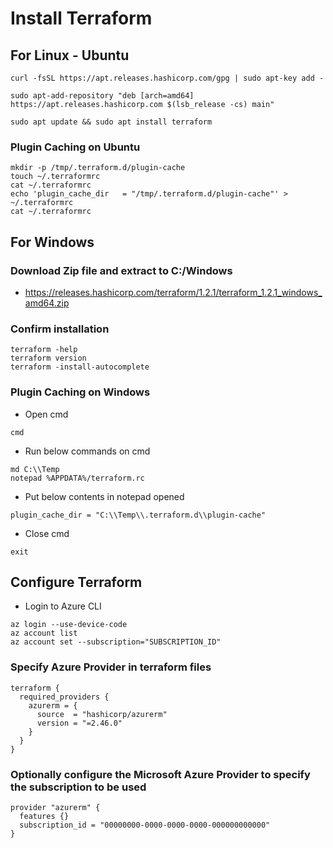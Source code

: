 # Install Terraform

## For Linux - Ubuntu
```
curl -fsSL https://apt.releases.hashicorp.com/gpg | sudo apt-key add -
```

```
sudo apt-add-repository "deb [arch=amd64] https://apt.releases.hashicorp.com $(lsb_release -cs) main"
```

```
sudo apt update && sudo apt install terraform
```

### Plugin Caching on Ubuntu
```
mkdir -p /tmp/.terraform.d/plugin-cache
touch ~/.terraformrc
cat ~/.terraformrc
echo 'plugin_cache_dir   = "/tmp/.terraform.d/plugin-cache"' > ~/.terraformrc
cat ~/.terraformrc
```

## For Windows
### Download Zip file and extract to C:/Windows
  - https://releases.hashicorp.com/terraform/1.2.1/terraform_1.2.1_windows_amd64.zip

### Confirm installation
```
terraform -help
terraform version
terraform -install-autocomplete
```

### Plugin Caching on Windows
- Open cmd
```
cmd
```

- Run below commands on cmd
```
md C:\\Temp
notepad %APPDATA%/terraform.rc
```

- Put below contents in notepad opened
```
plugin_cache_dir = "C:\\Temp\\.terraform.d\\plugin-cache"
```

- Close cmd
```
exit
```

## Configure Terraform
- Login to Azure CLI
```
az login --use-device-code
az account list
az account set --subscription="SUBSCRIPTION_ID"
```

### Specify Azure Provider in terraform files
```
terraform {
  required_providers {
    azurerm = {
      source  = "hashicorp/azurerm"
      version = "=2.46.0"
    }
  }
}
```

### Optionally configure the Microsoft Azure Provider to specify the subscription to be used
```
provider "azurerm" {
  features {}
  subscription_id = "00000000-0000-0000-0000-000000000000"
}
```
